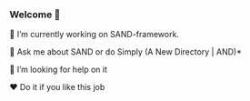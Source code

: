 ### Welcome 👋 

🔭 I’m currently working on SAND-framework. 

💬 Ask me about SAND or do Simply (A New Directory | AND)*

🤔 I’m looking for help on it

❤️ Do it if you like this job

<!--
**Acksop/Acksop** is a ✨ _special_ ✨ repository because its `README.md` (this file) appears on your GitHub profile.

Here are some ideas to get you started:

- 🔭 I’m currently working on ...
- 🌱 I’m currently learning ...
- 👯 I’m looking to collaborate on ...
- 🤔 I’m looking for help with ...
- 💬 Ask me about ...
- 📫 How to reach me: ...
- 😄 Pronouns: ...
- ⚡ Fun fact: ...
-->
